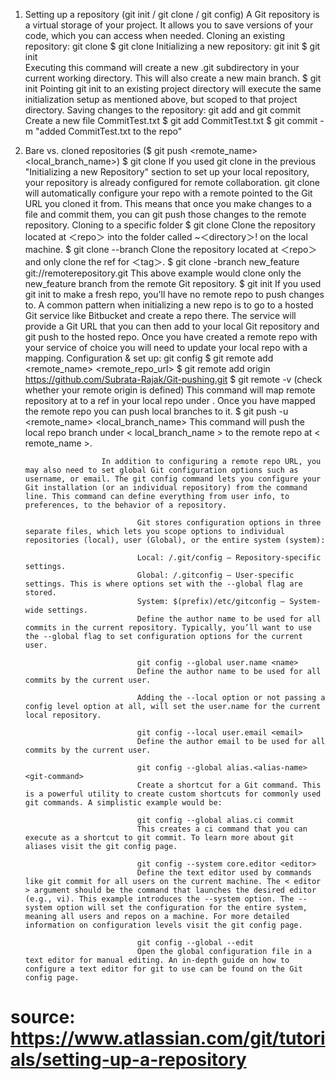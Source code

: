1. Setting up a repository (git init / git clone / git config) 
        A Git repository is a virtual storage of your project. It allows you to save versions of your code, which you can access when needed. 
                Cloning an existing repository: git clone
                        $ git clone <repo url>
                Initializing a new repository: git init
                        $ git init  
                                Executing this command will create a new .git subdirectory in your current working directory. This will also create a new main branch. 
                        $ git init <project directory>
                                Pointing git init to an existing project directory will execute the same initialization setup as mentioned above, but scoped to that project directory.
                Saving changes to the repository: git add and git commit
                        Create a new file CommitTest.txt
                        $ git add CommitTest.txt 
                        $ git commit -m "added CommitTest.txt to the repo"

2. Bare vs. cloned repositories ($ git push  <remote_name> <local_branch_name>) 
        $ git clone
                If you used git clone in the previous "Initializing a new Repository" section to set up your local repository, your repository is already configured for remote collaboration. git clone will automatically configure your repo with a remote pointed to the Git URL you cloned it from. This means that once you make changes to a file and commit them, you can git push those changes to the remote repository.
                Cloning to a specific folder
                $ git clone <repo> <directory>
                        Clone the repository located at ＜repo＞ into the folder called ~＜directory＞! on the local machine.
                $ git clone --branch <tag> <repo>
                        Clone the repository located at ＜repo＞ and only clone the ref for ＜tag＞.
                $ git clone -branch new_feature git://remoterepository.git
                        This above example would clone only the new_feature branch from the remote Git repository.
        $ git init
                If you used git init to make a fresh repo, you'll have no remote repo to push changes to. A common pattern when initializing a new repo is to go to a hosted Git service like Bitbucket and create a repo there. The service will provide a Git URL that you can then add to your local Git repository and git push to the hosted repo. Once you have created a remote repo with your service of choice you will need to update your local repo with a mapping.
                        Configuration & set up: git config
                                $ git remote add <remote_name> <remote_repo_url>
                                        $ git remote add origin https://github.com/Subrata-Rajak/Git-pushing.git
                                        $ git remote -v (check whether your remote origin is defined)
                                        This command will map remote repository at  to a ref in your local repo under . Once you have mapped the remote repo you can push local branches to it.
                                $ git push -u <remote_name> <local_branch_name>
                                        This command will push the local repo branch under < local_branch_name > to the remote repo at < remote_name >.

                        In addition to configuring a remote repo URL, you may also need to set global Git configuration options such as username, or email. The git config command lets you configure your Git installation (or an individual repository) from the command line. This command can define everything from user info, to preferences, to the behavior of a repository.

                                Git stores configuration options in three separate files, which lets you scope options to individual repositories (local), user (Global), or the entire system (system):

                                Local: /.git/config – Repository-specific settings.
                                Global: /.gitconfig – User-specific settings. This is where options set with the --global flag are stored.
                                System: $(prefix)/etc/gitconfig – System-wide settings.
                                Define the author name to be used for all commits in the current repository. Typically, you’ll want to use the --global flag to set configuration options for the current user.

                                git config --global user.name <name>
                                Define the author name to be used for all commits by the current user.

                                Adding the --local option or not passing a config level option at all, will set the user.name for the current local repository.

                                git config --local user.email <email>
                                Define the author email to be used for all commits by the current user.

                                git config --global alias.<alias-name> <git-command>
                                Create a shortcut for a Git command. This is a powerful utility to create custom shortcuts for commonly used git commands. A simplistic example would be:

                                git config --global alias.ci commit
                                This creates a ci command that you can execute as a shortcut to git commit. To learn more about git aliases visit the git config page.

                                git config --system core.editor <editor>
                                Define the text editor used by commands like git commit for all users on the current machine. The < editor > argument should be the command that launches the desired editor (e.g., vi). This example introduces the --system option. The --system option will set the configuration for the entire system, meaning all users and repos on a machine. For more detailed information on configuration levels visit the git config page.

                                git config --global --edit
                                Open the global configuration file in a text editor for manual editing. An in-depth guide on how to configure a text editor for git to use can be found on the Git config page.

# source: https://www.atlassian.com/git/tutorials/setting-up-a-repository